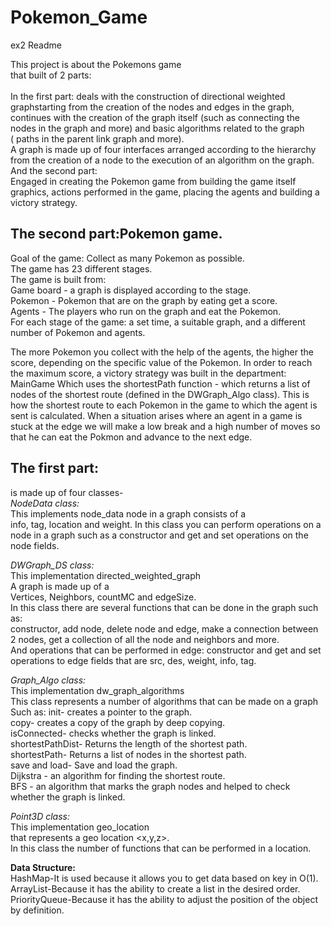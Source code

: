 # Pokemon_Game

ex2 Readme

This project is about the Pokemons game<br>
that built of 2 parts:<br><br>
In the first part:
deals with the construction of directional weighted graphstarting from the creation of the nodes and edges in the graph,<br>
continues with the creation of the graph itself (such as connecting the nodes in the graph and more) and basic algorithms related to the graph<br>
( paths in the parent link graph and more).<br>
A graph is made up of four interfaces arranged according to the hierarchy from the creation of a node to the execution of an algorithm on the graph.
And the second part: <br>
Engaged in creating the Pokemon game from building the game itself graphics, actions performed in the game, placing the agents and building a victory strategy.<br>



## The second part:Pokemon game.

Goal of the game: Collect as many Pokemon as possible.<br>
The game has 23 different stages.<br>
The game is built from:<br>
Game board - a graph is displayed according to the stage.<br>
Pokemon - Pokemon that are on the graph by eating get a score.<br>
Agents - The players who run on the graph and eat the Pokemon.<br>
For each stage of the game: a set time, a suitable graph, and a different number of Pokemon and agents.<br>

The more Pokemon you collect with the help of the agents, the higher the score, depending on the specific value of the Pokemon.
In order to reach the maximum score, a victory strategy was built in the department: MainGame
Which uses the shortestPath function - which returns a list of nodes of the shortest route (defined in the DWGraph_Algo class).
This is how the shortest route to each Pokemon in the game to which the agent is sent is calculated.
When a situation arises where an agent in a game is stuck at the edge we will make a low break and a high number of moves so that he can eat the Pokmon and advance to the next edge.

## The first part:<br>

is made up of four classes-<br>
 *NodeData class:*<br>
This implements node_data node in a graph consists of a<br>
info, tag, location and weight.
In this class you can perform operations on a node in a graph such as a
 constructor and get and set operations on the node fields.

 *DWGraph_DS class:*<br>
This implementation directed_weighted_graph<br>
A graph is made up of a <br>
Vertices, Neighbors, countMC and edgeSize.<br>
In this class there are several functions that can be done in the graph such as:<br>
 constructor, add node, delete node and edge, make a connection between 2 nodes, get a collection of all the node and neighbors and more.<br>
And operations that can be performed in edge: constructor and get and set operations to edge fields that are src, des, weight, info, tag.<br>

 *Graph_Algo class:*<br>
This implementation dw_graph_algorithms<br>
This class represents a number of algorithms that can be made on a graph<br>
Such as: init- creates a pointer to the graph.<br>
copy- creates a copy of the graph by deep copying.<br>
isConnected- checks whether the graph is linked.<br>
shortestPathDist- Returns the length of the shortest path.<br>
shortestPath- Returns a list of nodes in the shortest path.<br>
save and load- Save and load the graph.<br>
Dijkstra - an algorithm for finding the shortest route.<br>
BFS - an algorithm that marks the graph nodes and helped to check whether the graph is linked.<br>

*Point3D class:*<br>
This implementation geo_location<br>
that represents a geo location <x,y,z>.<br>
In this class the number of functions that can be performed in a location.<br>

**Data Structure:**<br>
HashMap-It is used because it allows you to get data based on key in O(1).<br>
ArrayList-Because it has the ability to create a list in the desired order.<br>
PriorityQueue-Because it has the ability to adjust the position of the object by definition.<br>
